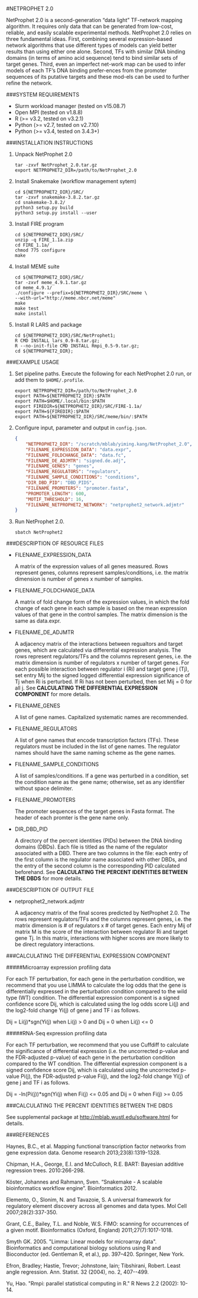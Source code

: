#NETPROPHET 2.0

NetProphet 2.0 is a second-generation “data light” TF-network mapping algorithm. It 
requires only data that can be generated from low-cost, reliable, and easily scalable 
experimental methods. NetProphet 2.0 relies on three fundamental ideas. First, 
combining several expression-based network algorithms that use different types of 
models can yield better results than using either one alone. Second, TFs with similar 
DNA binding domains (in terms of amino acid sequence) tend to bind similar sets of 
target genes. Third, even an imperfect net-work map can be used to infer models of 
each TF’s DNA binding prefer-ences from the promoter sequences of its putative targets 
and these mod-els can be used to further refine the network.

###SYSTEM REQUIREMENTS

* Slurm workload manager (tested on v15.08.7)
* Open MPI (tested on v1.8.8)
* R (>= v3.2, tested on v3.2.1)
* Python (>= v2.7, tested on v2.7.10)
* Python (>= v3.4, tested on 3.4.3+)

###INSTALLATION INSTRUCTIONS

1. Unpack NetProphet 2.0
	
	```
	tar -zxvf NetProphet_2.0.tar.gz
	export NETPROPHET2_DIR=/path/to/NetProphet_2.0
	```

2. Install Snakemake (workflow management sytem)

	```
	cd ${NETPROPHET2_DIR}/SRC/
	tar -zxvf snakemake-3.8.2.tar.gz
	cd snakemake-3.8.2/
	python3 setup.py build
	python3 setup.py install --user
	```

3. Install FIRE program

	```
	cd ${NETPROPHET2_DIR}/SRC/
	unzip -q FIRE_1.1a.zip
	cd FIRE_1.1a/
	chmod 775 configure
	make
	```

4. Install MEME suite

	```	
	cd ${NETPROPHET2_DIR}/SRC/
	tar -zxvf meme_4.9.1.tar.gz
	cd meme_4.9.1/
	./configure --prefix=${NETPROPHET2_DIR}/SRC/meme \
	--with-url="http://meme.nbcr.net/meme"
	make
	make test
	make install
	```

5. Install R LARS and package

	```
	cd ${NETPROPHET2_DIR}/SRC/NetProphet1;
	R CMD INSTALL lars_0.9-8.tar.gz;
	R --no-init-file CMD INSTALL Rmpi_0.5-9.tar.gz;
	cd ${NETPROPHET2_DIR};
	```

###EXAMPLE USAGE

1. Set pipeline paths. Execute the following for each NetProphet 2.0 run, or add them to `$HOME/.profile`.
	
	```
	export NETPROPHET2_DIR=/path/to/NetProphet_2.0
	export PATH=${NETPROPHET2_DIR}:$PATH
	export PATH=$HOME/.local/bin:$PATH
	export FIREDIR=${NETPROPHET2_DIR}/SRC/FIRE-1.1a/
	export PATH=${FIREDIR}:$PATH
	export PATH=${NETPROPHET2_DIR}/SRC/meme/bin/:$PATH
	```

2. Configure input, parameter and output in `config.json`.
	
	```json
	{
		"NETPROPHET2_DIR": "/scratch/mblab/yiming.kang/NetProphet_2.0",
		"FILENAME_EXPRESSION_DATA": "data.expr",
		"FILENAME_FOLDCHANGE_DATA": "data.fc",
		"FILENAME_DE_ADJMTR": "signed.de.adj",
		"FILENAME_GENES": "genes",
		"FILENAME_REGULATORS": "regulators",
		"FILENAME_SAMPLE_CONDITIONS": "conditions",
		"DIR_DBD_PID": "DBD_PIDS",
		"FILENAME_PROMOTERS": "promoter.fasta",
		"PROMOTER_LENGTH": 600,
		"MOTIF_THRESHOLD": 16,
		"FILENAME_NETPROPHET2_NETWORK": "netprophet2_network.adjmtr"
	}
	```

3. Run NetProphet 2.0.

	```
	sbatch NetProphet2
	```

###DESCRIPTION OF RESOURCE FILES

* FILENAME_EXPRESSION_DATA

	A matrix of the expression values of all genes measured. Rows represent 
	genes, columns represent samples/conditions, i.e. the matrix dimension is 
	number of genes x number of samples.

* FILENAME_FOLDCHANGE_DATA

	A matrix of fold change form of the expression values, in which the fold 
	change of each gene in each sample is based on the mean expression values of 
	that gene in the control samples. The matrix dimension is the same as data.expr.

* FILENAME_DE_ADJMTR

	A adjacency matrix of the interactions between regualtors and target genes, 
	which are calculated via differential expression analysis. The rows represent 
	regulators/TFs and the columns represent genes, i.e. the matrix dimension is 
	number of regulators x number of target genes. For each possible interaction between 
	regulator i (Ri) and target gene j (Tj), set entry Mij to the signed logged 
	differential expression significance of Tj when Ri is perturbed. If Ri has not 
	been perturbed, then set Mij = 0 for all j. See **CALCULATING THE DIFFERENTIAL 
	EXPRESSION COMPONENT** for more details.

* FILENAME_GENES

	A list of gene names. Capitalized systematic names are recommended.

* FILENAME_REGULATORS

	A list of gene names that encode transcription factors (TFs). These regulators 
	must be included in the list of gene names. The regulator names should have 
	the same naming scheme as the gene names. 

* FILENAME_SAMPLE_CONDITIONS

	A list of samples/conditions. If a gene was perturbed in a condition, set 
	the condition name as the gene name; otherwise, set as any identifier without 
	space delimiter.

* FILENAME_PROMOTERS

	The promoter sequences of the target genes in Fasta format. The header of each 
	promter is the gene name only.

* DIR_DBD_PID

	A directory of the percent identities (PIDs) between the DNA binding domains 
	(DBDs). Each file is titled as the name of the regulator associated with a DBD. 
	There are two columns in the file: each entry of the first column is the 
	regulator name associated with other DBDs, and the entry of the second column 
	is the corresponding PID calculated beforehand. See **CALCULATING THE PERCENT 
	IDENTITIES BETWEEN THE DBDS** for more details.

###DESCRIPTION OF OUTPUT FILE

* netprophet2_network.adjmtr

	A adjacency matrix of the final scores predicted by NetProphet 2.0. The rows 
	represent regulators/TFs and the columns represent genes, i.e. the matrix dimension 
	is # of regulators x # of target genes. Each entry Mij of matrix M is the score of 
	the interaction between regulator Ri and target gene Tj. In this matrix, interactions 
	with higher scores are more likely to be direct regulatory interactions.

###CALCULATING THE DIFFERENTIAL EXPRESSION COMPONENT

#####Microarray expression profiling data

For each TF perturbation, for each gene in the perturbation condition, we recommend 
that you use LIMMA to calculate the log odds that the gene is differentially 
expressed in the perturbation condition compared to the wild type (WT) condition. 
The differential expression component is a signed confidence score Dij, which is 
calculated using the log odds score Li(j) and the log2-fold change Yi(j) of gene j 
and TF i as follows.

Dij =  Li(j)*sgn(Yi(j) when Li(j) > 0 and Dij =  0 when Li(j) <= 0

#####RNA-Seq expression profiling data

For each TF perturbation, we recommend that you use Cuffdiff to calculate the 
significance of differential expression (i.e. the uncorrected p-value and the 
FDR-adjusted p-value) of each gene in the perturbation condition compared to the 
WT condition. The differential expression component is a signed confidence score 
Dij, which is calculated using the uncorrected p-value Pi(j), the FDR-adjusted 
p-value Fi(j), and the log2-fold change Yi(j) of gene j and TF i as follows.
	
Dij =  -ln(Pi(j))*sgn(Yi(j) when Fi(j) <= 0.05 and Dij =  0 when Fi(j) >= 0.05

###CALCULATING THE PERCENT IDENTITIES BETWEEN THE DBDS

See supplemental package at http://mblab.wustl.edu/software.html for details.

###REFERENCES

Haynes, B.C., et al. Mapping functional transcription factor networks from gene expression data. Genome research 2013;23(8):1319-1328.

Chipman, H.A., George, E.I. and McCulloch, R.E. BART: Bayesian additive regression trees. 2010:266-298.

Köster, Johannes and Rahmann, Sven. “Snakemake - A scalable bioinformatics workflow engine”. Bioinformatics 2012.

Elemento, O., Slonim, N. and Tavazoie, S. A universal framework for regulatory element discovery across all genomes and data types. Mol Cell 2007;28(2):337-350.

Grant, C.E., Bailey, T.L. and Noble, W.S. FIMO: scanning for occurrences of a given motif. Bioinformatics (Oxford, England) 2011;27(7):1017-1018.

Smyth GK. 2005. "Limma: Linear models for microarray data". Bioinformatics and computational biology solutions using R and Bioconductor (ed. Gentleman R, et al.), pp. 397–420. Springer, New York.

Efron, Bradley; Hastie, Trevor; Johnstone, Iain; Tibshirani, Robert. Least angle regression. Ann. Statist. 32 (2004), no. 2, 407--499.

Yu, Hao. "Rmpi: parallel statistical computing in R." R News 2.2 (2002): 10-14.

